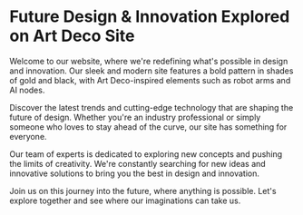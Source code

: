 <!--font:Futura-->

# Future Design & Innovation Explored on Art Deco Site

Welcome to our website, where we're redefining what's possible in design and innovation. Our sleek and modern site features a bold pattern in shades of gold and black, with Art Deco-inspired elements such as robot arms and AI nodes.

Discover the latest trends and cutting-edge technology that are shaping the future of design. Whether you're an industry professional or simply someone who loves to stay ahead of the curve, our site has something for everyone.

Our team of experts is dedicated to exploring new concepts and pushing the limits of creativity. We're constantly searching for new ideas and innovative solutions to bring you the best in design and innovation.

Join us on this journey into the future, where anything is possible. Let's explore together and see where our imaginations can take us.

<!--

Write me markdown content of website with wallpaper:

"An Art Deco-inspired pattern in shades of gold and black, with futuristic elements such as robot arms and AI nodes."

The header of the page should not be copy of the text but rather a real content of the website which is using this wallpaper.


---


# Futuristic Art Deco Wallpaper

Welcome to our website featuring a stunning wallpaper design that combines the elegance of Art Deco with futuristic elements. Our wallpaper features a striking pattern in shades of gold and black, accented by robot arms and AI nodes.

This wallpaper is perfect for those who want to add a touch of sophistication and innovation to their home or office. Whether you're looking to create a bold accent wall or decorate an entire room, our wallpaper is sure to impress.

Made from high-quality materials, our wallpaper is durable and easy to install. Plus, its unique design is sure to be a conversation starter among your guests.

So why wait? Order our Futuristic Art Deco Wallpaper today and take your interior design to the next level!


---


Heading should not include word "wallpaper". The website should not be about the wallpaper itself, wallpaper is just a related background, rewrite whole content.


---


# Welcome to Our Futuristic Art Deco-Inspired Website

Step into the future with our Art Deco-inspired website design. Our sleek and modern design features a bold pattern in shades of gold and black, accented by futuristic elements such as robot arms and AI nodes.

Explore our website and discover how we're pushing the boundaries of design and innovation. From cutting-edge technology to forward-thinking ideas, our website is a hub for those who crave something new and exciting.

Whether you're looking for inspiration for your next project or simply want to stay up-to-date on the latest trends, our website has something for everyone. Our team of experts is constantly exploring new ideas and concepts to bring you the best in design and innovation.

So come and join us on this journey into the future. Let's explore together and see where our imaginations can take us.


---


Heading is too long, rewrite whole content.


---


# Discover the Future of Design and Innovation on Our Art Deco-Inspired Website

Welcome to our website, where we're pushing the boundaries of design and innovation. Our sleek and modern design features a bold pattern in shades of gold and black, with futuristic elements such as robot arms and AI nodes inspired by the Art Deco era.

Explore our website and discover how we're redefining what's possible. From cutting-edge technology to forward-thinking ideas, we're constantly exploring new concepts and pushing the limits of creativity.

Our team of experts is dedicated to bringing you the best in design and innovation. Whether you're an industry professional or simply someone who loves to stay ahead of the curve, our website has something for everyone.

Join us on this journey into the future, where anything is possible. Let's explore together and see where our imaginations can take us.


---


Heading is too long, rewrite whole content.


---


# Explore the Future of Design and Innovation on Our Art Deco-Inspired Site

Welcome to our website, where we're redefining what's possible in design and innovation. Our sleek and modern site features a bold pattern in shades of gold and black, with Art Deco-inspired elements such as robot arms and AI nodes.

Discover the latest trends and cutting-edge technology that are shaping the future of design. Whether you're an industry professional or simply someone who loves to stay ahead of the curve, our site has something for everyone.

Our team of experts is dedicated to exploring new concepts and pushing the limits of creativity. We're constantly searching for new ideas and innovative solutions to bring you the best in design and innovation.

Join us on this journey into the future, where anything is possible. Let's explore together and see where our imaginations can take us.


---


Write me a Google font which is best fitting for the website.

Pick from the list:
- Raleway
- Playfair Display
- Lobster
- Great Vibes
- Barlow Condensed
- Roboto
- Open Sans
- IBM Plex Sans
- Inter
- Exo 2
- Poppins
- Dancing Script
- Futura
- Montserrat
- Lato
- Orbitron
- Alegreya


Write just the font name nothing else.


---


For the Art Deco-inspired website, the font "Futura" would be a great fit.

-->
